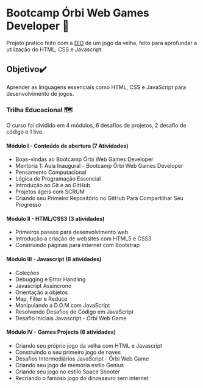 # Bootcamp Órbi Web Games Developer :book:

Projeto pratico feito  com a [DIO](https://web.dio.me/home) de um jogo da velha, feito para aprofundar a utilização do HTML, CSS e Javascript.

## Objetivo:heavy_check_mark:

Aprender as linguagens essenciais como HTML, CSS e  JavaScript para desenvolvimento de jogos.

### Trilha Educacional 🗺️

O curso foi dividido em 4 módulos, 6 desafios de projetos, 2 desafio de código e 1 live.

#### Módulo I - Conteúdo de abertura (7 Atividades)

- Boas-vindas ao Bootcamp Órbi Web Games Developer
- Mentoria 1: Aula Inaugural - Bootcamp Órbi Web Games Developer
- Pensamento Computacional
- Lógica de Programação Essencial
- Introdução ao Git e ao GitHub
- Projetos ágeis com SCRUM
- Criando seu Primeiro Repositório no GitHub Para Compartilhar Seu Progresso

#### Módulo II - HTML/CSS3 (3 atividades)

- Primeiros passos para desenvolvimento web
- Introdução a criação de websites com HTML5 e CSS3
- Construindo páginas para internet com Bootstrap

#### Módulo III - Javascript (8 atividades)

- Coleções
- Debugging e Error Handling
- Javascript Assíncrono
- Orientação a objetos
- Map, Filter e Reduce
- Manipulando a D.O.M com JavaScript
- Resolvendo Desafios de Código em JavaScript
- Desafio Iniciais Javascript - Órbi Web Game

#### Módulo IV - Games Projects (6 atividades)

- Criando seu próprio jogo da velha com HTML e Javascript
- Construindo o seu primeiro jogo de naves
- Desafios Intermediários JavaScript - Órbi Web Game
- Criando seu jogo de memória estilo Genius
- Criando seu jogo no estilo Space Shooter
- Recriando o famoso jogo do dinossauro sem internet













